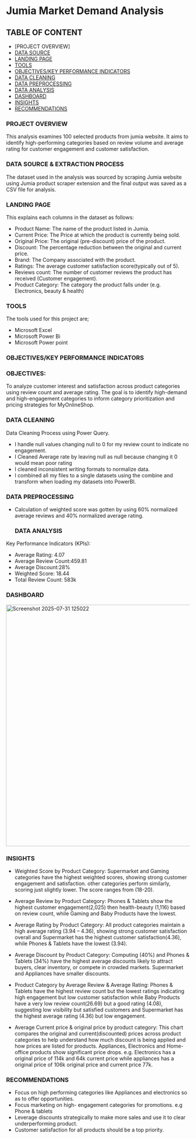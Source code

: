 # Jumia Market Demand Analysis

## TABLE OF CONTENT
- [PROJECT OVERVIEW]
- [DATA SOURCE](#data-source)
- [LANDING PAGE](#landing-page)
- [TOOLS](#tools)
- [OBJECTIVES/KEY PERFORMANCE INDICATORS](#objectives/key-performance-indicators)
- [DATA CLEANING](#data-cleaning)
- [DATA PREPROCESSING](#data-preprocessing)
- [DATA ANALYSIS](#data-analysis)
- [DASHBOARD](#dashboard)
- [INSIGHTS](#insights)
- [RECOMMENDATIONS](#recommendations)

### PROJECT OVERVIEW
This analysis examines 100 selected products from jumia website. It aims to identify high-performing categories based on review volume and average rating for customer engagement and customer satisfaction.

### DATA SOURCE & EXTRACTION PROCESS
The dataset used in the analysis was sourced by scraping Jumia website using Jumia product scraper extension and the final output was saved as a CSV file for  analysis.

### LANDING PAGE
This explains each columns in the dataset as follows:
- Product Name: The name of the product listed in Jumia.
- Current Price: The Price at which the product is currently being sold.
- Original Price: The original (pre-discount) price of the product.
- Discount: The percentage reduction between the original and current price.
- Brand: The Company associated with the product.
- Ratings: The average customer satisfaction score(typically out of 5).
- Reviews count: The number of customer reviews the product has received (Customer engagement).
- Product Category: The category the product falls under (e.g. Electronics, beauty & health)
 
### TOOLS
  The tools used for this project are;
  - Microsoft Excel
  - Microsoft Power Bi
  - Microsoft Power point
 
 ### OBJECTIVES/KEY PERFORMANCE INDICATORS
### OBJECTIVES:
 To analyze customer interest and satisfaction across product categories using review count and average rating. The goal is to identify high-demand and high-engagement   categories to inform category prioritization and pricing strategies for MyOnlineShop.


  ### DATA CLEANING
 Data Cleaning Process using Power Query.
- I handle null values changing null to 0 for my review count to indicate no engagement.
- I Cleaned Average rate by leaving null as null because changing it 0 would mean poor rating
- I cleaned inconsistent writing formats to normalize data.
- I combined all my files to a single datasets using the combine and transform when loading my datasets into PowerBI.


### DATA PREPROCESSING
- Calculation of weighted score was gotten by using 60% normalized average reviews and 40% normalized average rating.


  ### DATA ANALYSIS
Key Performance Indicators (KPIs):
- Average Rating: 4.07
- Average Review Count:459.81
- Average Discount:28%
- Weighted Score: 18.44
- Total Review Count: 583k


### DASHBOARD
<img width="1191" height="660" alt="Screenshot 2025-07-31 125022" src="https://github.com/user-attachments/assets/1f218e6b-013a-4844-abfe-29e657b72870" />




### INSIGHTS
- Weighted Score by Product Category:
Supermarket and Gaming categories have the highest weighted scores, showing strong customer engagement and satisfaction. other categories perform similarly, scoring just slightly lower. The score ranges from (18-20).

- Average Review by Product Category:
Phones & Tablets show the highest customer engagement(2,025) then health-beauty (1,116) based on review count, while Gaming and Baby Products have the lowest.

- Average Rating by Product Category:
	All  product categories maintain a high average rating (3.94 – 4.36), showing strong customer satisfaction overall and Supermarket has the highest customer satisfaction(4.36), while Phones & Tablets have the lowest (3.94).

- Average Discount by Product Category:
Computing (40%) and Phones & Tablets (34%) have the highest average discounts likely to attract buyers, clear inventory, or compete in crowded markets. Supermarket and Appliances have smaller discounts.

- Product Category by Average Review & Average Rating:
Phones & Tablets have the highest review count but the lowest ratings indicating high engagement but low customer satisfaction while Baby Products have a very low review count(26.69) but a good rating (4.08), suggesting low visibility but satisfied customers and Supermarket has the highest average rating (4.36) but low engagement.

- Average Current price & original price by product category:
This chart compares the original and current(discounted) prices across product categories to help understand how much discount is being applied and how prices are listed for products. Appliances, Electronics and Home-office products show significant price drops. e.g. Electronics has a original price of 114k and 64k current price while appliances has a original price of 106k original price and current price 77k.

### RECOMMENDATIONS
- Focus on high performing categories like Appliances and electronics so as to offer opportunities.
- Focus marketing on high- engagement categories for promotions. e.g Phone & tablets 
- Leverage discounts strategically to make more sales and use it to clear underperforming product.
- Customer satisfaction for all products should be a top priority.


